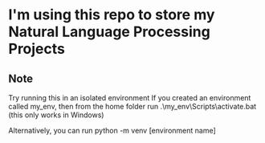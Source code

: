 # I'm using this repo to store my Natural Language Processing Projects

## Note
Try running this in an isolated environment
If you created an environment called my_env, then from the home folder run
.\my_env\Scripts\activate.bat 
(this only works in Windows)

Alternatively, you can run python -m venv [environment name]

